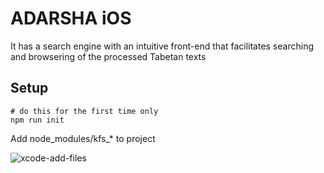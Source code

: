 # ADARSHA iOS
It has a search engine with an intuitive front-end that facilitates searching and browsering of the processed Tabetan texts

## Setup
```
# do this for the first time only
npm run init
```
Add node_modules/kfs_* to project

![xcode-add-files](https://raw.githubusercontent.com/kmsheng/AdarshaIos/master/docs/xcode-add-files.png)
